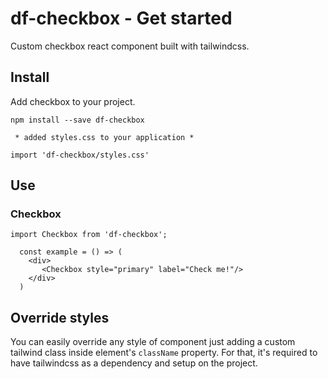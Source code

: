 # df-checkbox - Get started

Custom checkbox react component built with tailwindcss.

## Install

Add checkbox to your project.

`npm install --save df-checkbox`

` * added styles.css to your application *`

```
import 'df-checkbox/styles.css'
```

## **Use**

### Checkbox

`import Checkbox from 'df-checkbox';`

```
  const example = () => (
    <div>
       <Checkbox style="primary" label="Check me!"/>
    </div>
  )
```

## Override styles

You can easily override any style of component just adding a custom tailwind class inside element's `className` property. For that, it's required to have tailwindcss as a dependency and setup on the project.
